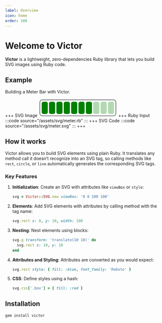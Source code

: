 ```yaml
---
label: Overview
icon: home
order: 100
---
```


# Welcome to Victor

**Victor** is a lightweight, zero-dependencies Ruby library that lets you build
SVG images using Ruby code.

## Example

Building a Meter Bar with Victor.

+++ SVG Image
![](/assets/svg/meter.svg)
+++ Ruby Input
:::code source="/assets/svg/meter.rb" :::
+++ SVG Code
:::code source="/assets/svg/meter.svg" :::
+++

## How it works

Victor allows you to build SVG elements using plain Ruby. It translates any
method call it doesn’t recognize into an SVG tag, so calling methods like
`rect`, `circle`, or `line` automatically generates the corresponding SVG
tags.


### Key Features

1. **Initialization**: Create an SVG with attributes like `viewBox` or `style`:
    ```ruby
    svg = Victor::SVG.new viewBox: '0 0 100 100'
    ```
2. **Elements**: Add SVG elements with attributes by calling method with the tag name:
    ```ruby
    svg.rect x: 0, y: 10, width: 100
    ```
3. **Nesting**: Nest elements using blocks:
    ```ruby
    svg.g transform: 'translate(10 10)' do
      svg.rect x: 10, y: 10
    end
    ```
4. **Attributes and Styling**: Attributes are converted as you would expect:
    ```ruby
    svg.rect style: { fill: :blue, font_family: 'Roboto' }
    ```
5. **CSS**: Define styles using a hash:
    ```ruby
    svg.css['.box'] = { fill: :red }
    ```

## Installation

```shell
gem install victor
```
